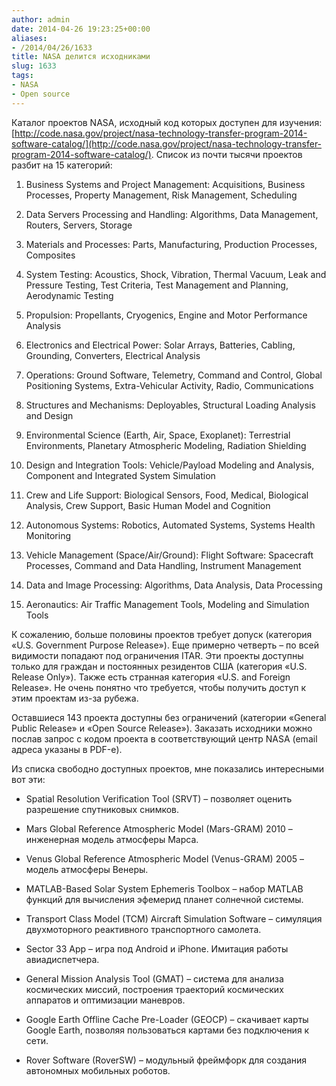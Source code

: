 ```yaml
---
author: admin
date: 2014-04-26 19:23:25+00:00
aliases:
- /2014/04/26/1633
title: NASA делится исходниками
slug: 1633
tags:
- NASA
- Open source
---
```


Каталог проектов NASA, исходный код которых доступен для изучения: [http://code.nasa.gov/project/nasa-technology-transfer-program-2014-software-catalog/](http://code.nasa.gov/project/nasa-technology-transfer-program-2014-software-catalog/). Список из почти тысячи проектов разбит на 15 категорий:

<!--more-->

  1. Business Systems and Project Management: Acquisitions, Business Processes, Property Management, Risk Management, Scheduling

  2. Data Servers Processing and Handling: Algorithms, Data Management, Routers, Servers, Storage

  3. Materials and Processes: Parts, Manufacturing, Production Processes, Composites

  4. System Testing: Acoustics, Shock, Vibration, Thermal Vacuum, Leak and Pressure Testing, Test Criteria, Test Management and Planning, Aerodynamic Testing

  5. Propulsion: Propellants, Cryogenics, Engine and Motor Performance Analysis

  6. Electronics and Electrical Power: Solar Arrays, Batteries, Cabling, Grounding, Converters, Electrical Analysis

  7. Operations: Ground Software, Telemetry, Command and Control, Global Positioning Systems, Extra-Vehicular Activity, Radio, Communications

  8. Structures and Mechanisms: Deployables, Structural Loading Analysis and Design

  9. Environmental Science (Earth, Air, Space, Exoplanet): Terrestrial Environments, Planetary Atmospheric Modeling, Radiation Shielding

  10. Design and Integration Tools: Vehicle/Payload Modeling and Analysis, Component and Integrated System Simulation

  11. Crew and Life Support: Biological Sensors, Food, Medical, Biological Analysis, Crew Support, Basic Human Model and Cognition

  12. Autonomous Systems: Robotics, Automated Systems, Systems Health Monitoring

  13. Vehicle Management (Space/Air/Ground): Flight Software: Spacecraft Processes, Command and Data Handling, Instrument Management

  14. Data and Image Processing: Algorithms, Data Analysis, Data Processing

  15. Aeronautics: Air Traffic Management Tools, Modeling and Simulation Tools

К сожалению, больше половины проектов требует допуск (категория «U.S. Government Purpose Release»).  Еще примерно четверть – по всей видимости попадают под ограничения ITAR. Эти проекты доступны только для граждан и постоянных резидентов США (категория «U.S. Release Only»). Также есть странная категория «U.S. and Foreign Release». Не очень понятно что требуется, чтобы получить доступ к этим проектам из-за рубежа.

Оставшиеся 143 проекта доступны без ограничений (категории «General Public Release» и «Open Source Release»). Заказать исходники можно послав запрос с кодом проекта в соответствующий центр NASA (email адреса указаны в PDF-е). 

Из списка свободно доступных проектов, мне показались интересными вот эти:

  * Spatial Resolution Verification Tool (SRVT) – позволяет оценить разрешение спутниковых снимков.

  * Mars Global Reference Atmospheric Model (Mars-GRAM) 2010 – инженерная модель атмосферы Марса.

  * Venus Global Reference Atmospheric Model (Venus-GRAM) 2005 – модель атмосферы Венеры.

  * MATLAB-Based Solar System Ephemeris Toolbox – набор MATLAB функций для вычисления эфемерид планет солнечной системы.

  * Transport Class Model (TCM) Aircraft Simulation Software – симуляция двухмоторного реактивного транспортного самолета.

  * Sector 33 App – игра под Android и iPhone. Имитация работы авиадиспетчера.

  * General Mission Analysis Tool (GMAT) – система для анализа космических миссий, построения траекторий космических аппаратов и оптимизации маневров.

  * Google Earth Offline Cache Pre-Loader (GEOCP) – скачивает карты Google Earth, позволяя пользоваться картами без подключения к сети.

  * Rover Software (RoverSW) – модульный фреймфорк для создания автономных мобильных роботов.
